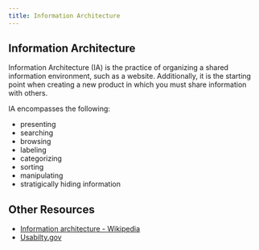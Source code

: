 ```yaml
---
title: Information Architecture
---
```

## Information Architecture

Information Architecture (IA) is the practice of organizing a shared information environment, such as a website. Additionally, it is the starting point when creating a new product in which you must share information with others. 

IA encompasses the following:

  - presenting
  - searching
  - browsing
  - labeling
  - categorizing
  - sorting
  - manipulating
  - stratigically hiding information

## Other Resources

- [Information architecture - Wikipedia](https://en.wikipedia.org/wiki/Information_architecture)
- [Usabilty.gov](https://www.usability.gov/what-and-why/information-architecture.html)


